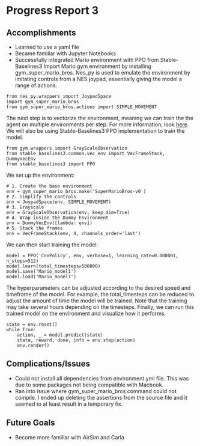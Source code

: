 # Progress Report 3
## Accomplishments
  * Learned to use a yaml file
  * Became familiar with Jupyter Notebooks
  * Successfully integrated Mario environment with PPO from Stable-Baselines3
Import Mario gym environment by installing gym_super_mario_bros. Nes_py is used to emulate the environment by imitating controls from a NES joypad, essentially giving the model a range of actions.
```
from nes_py.wrappers import JoypadSpace
import gym_super_mario_bros
from gym_super_mario_bros.actions import SIMPLE_MOVEMENT
```
The next step is to vectorize the environment, meaning we can train the the agent on multiple environments per step. For more information, look [here](https://stable-baselines.readthedocs.io/en/master/guide/vec_envs.html). We will also be using Stable-Baselines3 PPO implementation to train the model.

```
from gym.wrappers import GrayScaleObservation
from stable_baselines3.common.vec_env import VecFrameStack, DummyVecEnv
from stable_baselines3 import PPO
```
We set up the environment:
```
# 1. Create the base environment
env = gym_super_mario_bros.make('SuperMarioBros-v0')
# 2. Simplify the controls
env = JoypadSpace(env, SIMPLE_MOVEMENT)
# 3. Grayscale
env = GrayScaleObservation(env, keep_dim=True)
# 4. Wrap inside the Dummy Environment
env = DummyVecEnv([lambda: env])
# 5. Stack the frames
env = VecFrameStack(env, 4, channels_order='last')
```
We can then start training the model:
```
model = PPO('CnnPolicy', env, verbose=1, learning_rate=0.000001, n_steps=512)
model.learn(total_timesteps=500000)
model.save('Mario_model1')
model.load('Mario_model1')
```
The hyperparameters can be adjusted according to the desired speed and timeframe of the model. For example, the total_timesteps can be reduced to adjust the amount of time the model will be trained. Note that the training may take several hours depending on the timesteps.
Finally, we can run this trained model on the environment and visualize how it performs.
```
state = env.reset()
while True:
    action, _ = model.predict(state)
    state, reward, done, info = env.step(action)
    env.render()
```

## Complications/Issues
  * Could not install all dependencies from environment.yml file. This was due to some packages not being compatible with Macbook.
  * Ran into issue where gym_super_mario_bros command could not compile. I ended up deleting the assertions from the source file and it seemed to at least result in a temporary fix.
  
## Future Goals
  * Become more familiar with AirSim and Carla
